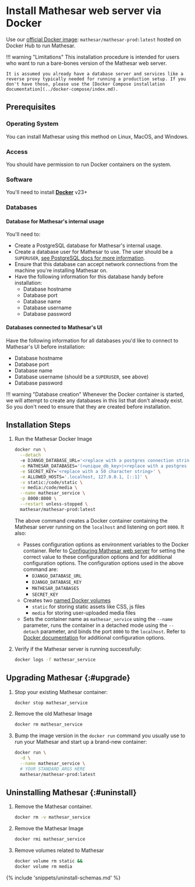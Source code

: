# Install Mathesar web server via Docker

Use our [official Docker image](https://hub.docker.com/r/mathesar/mathesar-prod/tags): `mathesar/mathesar-prod:latest` hosted on Docker Hub to run Mathesar.

!!! warning "Limitations"
    This installation procedure is intended for users who want to run a bare-bones version of the Mathesar web server.

    It is assumed you already have a database server and services like a reverse proxy typically needed for running a production setup. If you don't have those, please use the [Docker Compose installation documentation](../docker-compose/index.md).


## Prerequisites

### Operating System
You can install Mathesar using this method on Linux, MacOS, and Windows.

### Access
You should have permission to run Docker containers on the system.

### Software
You'll need to install **[Docker](https://docs.docker.com/desktop/)** v23+

### Databases

#### Database for Mathesar's internal usage
You'll need to:

- Create a PostgreSQL database for Mathesar's internal usage.
- Create a database user for Mathesar to use. The user should be a `SUPERUSER`, [see PostgreSQL docs for more information](https://www.postgresql.org/docs/13/sql-createrole.html).
- Ensure that this database can accept network connections from the machine you're installing Mathesar on.
- Have the following information for this database handy before installation:
    - Database hostname
    - Database port
    - Database name
    - Database username
    - Database password

#### Databases connected to Mathesar's UI
Have the following information for all databases you'd like to connect to Mathesar's UI before installation:

- Database hostname
- Database port
- Database name
- Database username (should be a `SUPERUSER`, see above)
- Database password

!!! warning "Database creation"
    Whenever the Docker container is started, we will attempt to create any databases in this list that don't already exist. So you don't need to ensure that they are created before installation.

## Installation Steps

1. Run the Mathesar Docker Image

    ```bash
    docker run \
      --detach
      -e DJANGO_DATABASE_URL='<replace with a postgres connection string>' \
      -e MATHESAR_DATABASES='(<unique_db_key>|<replace with a postgres connection array>)' \
      -e SECRET_KEY='<replace with a 50 character string>' \
      -e ALLOWED_HOSTS='.localhost, 127.0.0.1, [::1]' \
      -v static:/code/static \
      -v media:/code/media \
      --name mathesar_service \
      -p 8000:8000 \
      --restart unless-stopped \
      mathesar/mathesar-prod:latest
    ```
    
    The above command creates a Docker container containing the Mathesar server running on the `localhost` and listening on port `8000`. It also:

    - Passes configuration options as environment variables to the Docker container. Refer to [Configuring Mathesar web server](../../configuration/env-variables.md#backend) for setting the correct value to these configuration options and for additional configuration options. The configuration options used in the above command are:
        - `DJANGO_DATABASE_URL`
        - `DJANGO_DATABASE_KEY`
        - `MATHESAR_DATABASES`
        - `SECRET_KEY`
    - Creates two [named Docker volumes](https://docs.docker.com/storage/volumes/)
        - `static` for storing static assets like CSS, js files
        - `media` for storing user-uploaded media files
    - Sets the container name as `mathesar_service` using the `--name` parameter, runs the container in a detached mode using the `--detach` parameter, and binds the port `8000` to the `localhost`. Refer to [Docker documentation](https://docs.docker.com/engine/reference/commandline/run/#options) for additional configuration options.

1. Verify if the Mathesar server is running successfully:
    ```bash
    docker logs -f mathesar_service
    ```

## Upgrading Mathesar {:#upgrade}

1. Stop your existing Mathesar container:

    ```bash
    docker stop mathesar_service
    ```

1. Remove the old Mathesar Image
    ```bash
    docker rm mathesar_service
    ```

1. Bump the image version in the `docker run` command you usually use to run your
   Mathesar and start up a brand-new container:

    ```bash
    docker run \
      -d \
      --name mathesar_service \
      # YOUR STANDARD ARGS HERE
      mathesar/mathesar-prod:latest
    ```

## Uninstalling Mathesar {:#uninstall}

1. Remove the Mathesar container.

    ```bash
    docker rm -v mathesar_service
    ```

1. Remove the Mathesar Image

    ```bash
    docker rmi mathesar_service
    ```

1. Remove volumes related to Mathesar

    ```bash
    docker volume rm static &&
    docker volume rm media
    ```

{% include 'snippets/uninstall-schemas.md' %}
